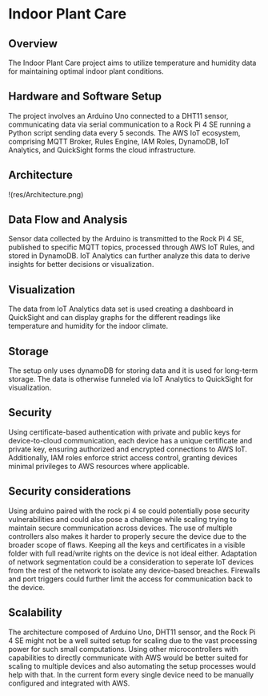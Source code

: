 # Indoor Plant Care

## Overview
The Indoor Plant Care project aims to utilize temperature and humidity data for maintaining optimal indoor plant conditions.

## Hardware and Software Setup
The project involves an Arduino Uno connected to a DHT11 sensor, communicating data via serial communication to a Rock Pi 4 SE running a Python script sending data every 5 seconds. The AWS IoT ecosystem, comprising MQTT Broker, Rules Engine, IAM Roles, DynamoDB, IoT Analytics, and QuickSight forms the cloud infrastructure.

## Architecture
!(res/Architecture.png)

## Data Flow and Analysis
Sensor data collected by the Arduino is transmitted to the Rock Pi 4 SE, published to specific MQTT topics, processed through AWS IoT Rules, and stored in DynamoDB. IoT Analytics can further analyze this data to derive insights for better decisions or visualization.

## Visualization
The data from IoT Analytics data set is used creating a dashboard in QuickSight and can display graphs for the different readings like temperature and humidity for the indoor climate.

## Storage
The setup only uses dynamoDB for storing data and it is used for long-term storage. The data is otherwise funneled via IoT Analytics to QuickSight for visualization.

## Security
Using certificate-based authentication with private and public keys for device-to-cloud communication, each device has a unique certificate and private key, ensuring authorized and encrypted connections to AWS IoT. Additionally, IAM roles enforce strict access control, granting devices minimal privileges to AWS resources where applicable.

## Security considerations
Using arduino paired with the rock pi 4 se could potentially pose security vulnerabilities and could also pose a challenge while scaling trying to maintain secure communication across devices. The use of multiple controllers also makes it harder to properly secure the device due to the broader scope of flaws.
Keeping all the keys and certificates in a visible folder with full read/write rights on the device is not ideal either.
Adaptation of network segmentation could be a consideration to seperate IoT devices from the rest of the network to isolate any device-based breaches. Firewalls and port triggers could further limit the access for communication back to the device.

## Scalability
The architecture composed of Arduino Uno, DHT11 sensor, and the Rock Pi 4 SE might not be a well suited setup for scaling due to the vast processing power for such small computations. Using other microcontrollers with capabilities to directly communicate with AWS would be better suited for scaling to multiple devices and also automating the setup processes would help with that. In the current form every single device need to be manually configured and integrated with AWS.
